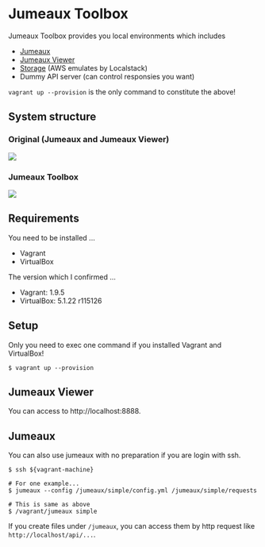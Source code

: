 Jumeaux Toolbox
===============

Jumeaux Toolbox provides you local environments which includes

* [Jumeaux](https://github.com/tadashi-aikawa/jumeaux)
* [Jumeaux Viewer](https://github.com/tadashi-aikawa/jumeaux-viewer)
* [Storage](https://github.com/localstack/localstack) (AWS emulates by Localstack)
* Dummy API server (can control responsies you want)

`vagrant up --provision` is the only command to constitute the above!
 

## System structure

### Original (Jumeaux and Jumeaux Viewer)

[![](https://cacoo.com/diagrams/lhxa5WXGey4z5MMD-DD644.png)](https://cacoo.com/diagrams/lhxa5WXGey4z5MMD#DD644)

### Jumeaux Toolbox

[![](https://cacoo.com/diagrams/lhxa5WXGey4z5MMD-89A6C.png)](https://cacoo.com/diagrams/lhxa5WXGey4z5MMD#89A6C)


## Requirements

You need to be installed ...

* Vagrant
* VirtualBox

The version which I confirmed ...

* Vagrant: 1.9.5
* VirtualBox: 5.1.22 r115126


## Setup

Only you need to exec one command if you installed Vagrant and VirtualBox!

```
$ vagrant up --provision
```


## Jumeaux Viewer

You can access to http://localhost:8888.


## Jumeaux

You can also use jumeaux with no preparation if you are login with ssh.

```
$ ssh ${vagrant-machine}

# For one example...
$ jumeaux --config /jumeaux/simple/config.yml /jumeaux/simple/requests

# This is same as above
$ /vagrant/jumeaux simple
```


If you create files under `/jumeaux`, you can access them by http request like `http://localhost/api/...`.

